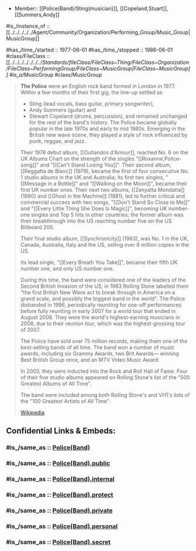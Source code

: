 - Member:: [[Police(Band)/Sting(musician)]], [[Copeland,Stuart]], [[Summers,Andy]] 

#is_/instance_of :: [[../../../../../Agent/Community/Organization/Performing_Group/Music_Group|MusicGroup]] 

#has_/time_/started :: 1977-06-01 
#has_/time_/stopped  :: 1986-06-01 
#class/FileClass :: [[../../../../../../../_Standards/fileClass/FileClass~Thing/FileClass~Organization/FileClass~PerformingGroup/FileClass~MusicGroup|FileClass~MusicGroup]] 
#is_a_/MusicGroup
#class/MusicGroup


> **The Police** were an English rock band formed in London in 1977. 
> Within a few months of their first gig, the line-up settled as 
> - Sting (lead vocals, bass guitar, primary songwriter), 
> - Andy Summers (guitar) and 
> - Stewart Copeland (drums, percussion), 
> and remained unchanged for the rest of the band's history. 
> The Police became globally popular in the late 1970s and early to mid 1980s. 
> Emerging in the British new wave scene, 
> they played a style of rock influenced by punk, reggae, and jazz.
>
> Their 1978 debut album, [[Outlandos d'Amour]], reached No. 6 on the UK Albums Chart 
> on the strength of the singles "[[Roxanne,Police-song]]" and "[[Can't Stand Losing You]]". 
> Their second album, [[Reggatta de Blanc]] (1979), became 
> the first of four consecutive No. 1 studio albums in the UK and Australia; 
> its first two singles, "[[Message in a Bottle]]" and "[[Walking on the Moon]]", 
> became their first UK number ones. 
> Their next two albums, [[Zenyatta Mondatta]] (1980) and [[Ghost in the Machine]] (1981), 
> led to further critical and commercial success with two songs, 
> "[[Don't Stand So Close to Me]]" and "[[Every Little Thing She Does Is Magic]]", 
> becoming UK number-one singles and Top 5 hits in other countries; 
> the former album was their breakthrough into the US 
> reaching number five on the US Billboard 200.
>
> Their final studio album, [[Synchronicity]] (1983), 
> was No. 1 in the UK, Canada, Australia, Italy and the US, 
> selling over 8 million copies in the US. 
> 
> Its lead single, "[[Every Breath You Take]]", became their fifth UK number one, 
> and only US number one. 
> 
> During this time, the band were considered 
> one of the leaders of the Second British Invasion of the US; in 1983 
> Rolling Stone labelled them "the first British New Wave act 
> to break through in America on a grand scale, and possibly the biggest band in the world". 
> The Police disbanded in 1986, 
> periodically reuniting for one-off performances 
> before fully reuniting in early 2007 for a world tour that ended in August 2008. 
> They were the world's highest-earning musicians in 2008, due to their reunion tour, 
> which was the highest-grossing tour of 2007.
>
> The Police have sold over 75 million records, 
> making them one of the best-selling bands of all time. 
> The band won a number of music awards, including six Grammy Awards, two Brit Awards—
> winning Best British Group once, and an MTV Video Music Award. 
> 
> In 2003, they were inducted into the Rock and Roll Hall of Fame. 
> Four of their five studio albums appeared on Rolling Stone's 
> list of the "500 Greatest Albums of All Time". 
> 
> The band were included among both Rolling Stone's and VH1's 
> lists of the "100 Greatest Artists of All Time".
>
> [Wikipedia](https://en.wikipedia.org/wiki/The%20Police)


## Confidential Links & Embeds: 

### #is_/same_as :: [Police(Band)](/_Standards/Society/Communication/Media/Music/Musician/Music~Band/Police(Band).md) 

### #is_/same_as :: [Police(Band).public](/_public/Society/Communication/Media/Music/Musician/Music~Band/Police(Band).public.md) 

### #is_/same_as :: [Police(Band).internal](/_internal/Society/Communication/Media/Music/Musician/Music~Band/Police(Band).internal.md) 

### #is_/same_as :: [Police(Band).protect](/_protect/Society/Communication/Media/Music/Musician/Music~Band/Police(Band).protect.md) 

### #is_/same_as :: [Police(Band).private](/_private/Society/Communication/Media/Music/Musician/Music~Band/Police(Band).private.md) 

### #is_/same_as :: [Police(Band).personal](/_personal/Society/Communication/Media/Music/Musician/Music~Band/Police(Band).personal.md) 

### #is_/same_as :: [Police(Band).secret](/_secret/Society/Communication/Media/Music/Musician/Music~Band/Police(Band).secret.md)


